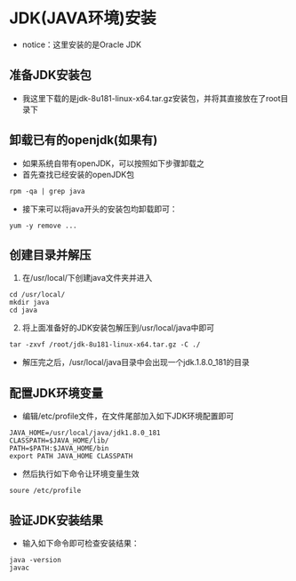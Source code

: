 # JDK(JAVA环境)安装

- notice：这里安装的是Oracle JDK

## 准备JDK安装包

- 我这里下载的是jdk-8u181-linux-x64.tar.gz安装包，并将其直接放在了root目录下

## 卸载已有的openjdk(如果有)

- 如果系统自带有openJDK，可以按照如下步骤卸载之
- 首先查找已经安装的openJDK包

```
rpm -qa | grep java
```

- 接下来可以将java开头的安装包均卸载即可：

```
yum -y remove ...
```

## 创建目录并解压

1. 在/usr/local/下创建java文件夹并进入

```
cd /usr/local/
mkdir java
cd java
```

2. 将上面准备好的JDK安装包解压到/usr/local/java中即可

```
tar -zxvf /root/jdk-8u181-linux-x64.tar.gz -C ./
```

- 解压完之后，/usr/local/java目录中会出现一个jdk.1.8.0_181的目录

## 配置JDK环境变量

- 编辑/etc/profile文件，在文件尾部加入如下JDK环境配置即可

```
JAVA_HOME=/usr/local/java/jdk1.8.0_181
CLASSPATH=$JAVA_HOME/lib/
PATH=$PATH:$JAVA_HOME/bin
export PATH JAVA_HOME CLASSPATH
```

- 然后执行如下命令让环境变量生效

```
soure /etc/profile
```

## 验证JDK安装结果

- 输入如下命令即可检查安装结果：

```
java -version
javac
```
